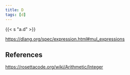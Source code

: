 ```yaml
---
title: D
tags: [d]
---
```


{{< s "a.d" >}}

<https://dlang.org/spec/expression.html#mul_expressions>

## References

<https://rosettacode.org/wiki/Arithmetic/Integer>
